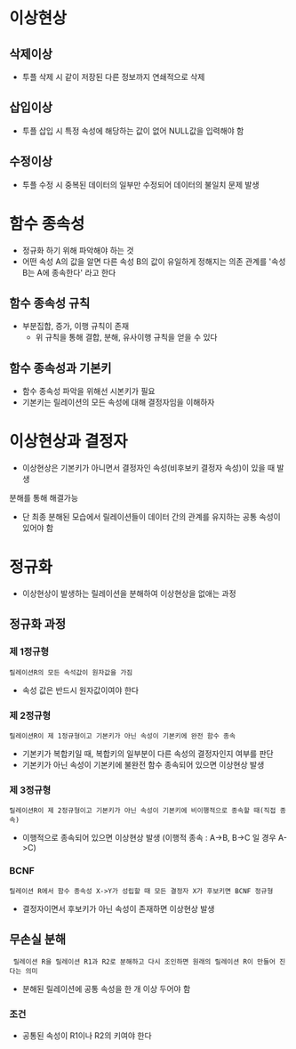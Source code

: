# 이상현상

## 삭제이상

- 투플 삭제 시 같이 저장된 다른 정보까지 연쇄적으로 삭제

## 삽입이상

- 투플 삽입 시 특정 속성에 해당하는 값이 없어 NULL값을 입력해야 함

## 수정이상

- 투플 수정 시 중복된 데이터의 일부만 수정되어 데이터의 불일치 문제 발생

# 함수 종속성

- 정규화 하기 위해 파악해야 하는 것
- 어떤 속성 A의 값을 알면 다른 속성 B의 값이 유일하게 정해지는 의존 관계를 '속성 B는 A에 종속한다' 라고 한다

## 함수 종속성 규칙

- 부분집합, 증가, 이행 규칙이 존재
  - 위 규칙을 통해 결합, 분해, 유사이행 규칙을 얻을 수 있다

## 함수 종속성과 기본키

- 함수 종속성 파악을 위해선 시본키가 필요
- 기본키는 릴레이션의 모든 속성에 대해 결정자임을 이해하자

# 이상현상과 결정자

- 이상현상은 기본키가 아니면서 결정자인 속성(비후보키 결정자 속성)이 있을 때 발생

분해를 통해 해결가능

- 단 최종 분해된 모습에서 릴레이션들이 데이터 간의 관계를 유지하는 공통 속성이 있어야 함

# 정규화

- 이상현상이 발생하는 릴레이션을 분해하여 이상현상을 없애는 과정

## 정규화 과정

### 제 1정규형

    릴레이션R의 모든 속석값이 원자값을 가짐

- 속성 값은 반드시 원자값이여야 한다

### 제 2정규형

    릴레이션R이 제 1정규형이고 기본키가 아닌 속성이 기본키에 완전 함수 종속

- 기본키가 복합키일 때, 복합키의 일부분이 다른 속성의 결정자인지 여부를 판단
- 기본키가 아닌 속성이 기본키에 불완전 함수 종속되어 있으면 이상현상 발생

### 제 3정규형

    릴레이션R이 제 2정규형이고 기본키가 아닌 속성이 기본키에 비이행적으로 종속할 때(직접 종속)

- 이행적으로 종속되어 있으면 이상현상 발생 (이행적 종속 : A->B, B->C 일 경우 A->C)

### BCNF

    릴레이션 R에서 함수 종속성 X->Y가 성립할 때 모든 결정자 X가 후보키면 BCNF 정규형

- 결정자이면서 후보키가 아닌 속성이 존재하면 이상현상 발생

## 무손실 분해

     릴레이션 R을 릴레이션 R1과 R2로 분해하고 다시 조인하면 원래의 릴레이션 R이 만들어 진다는 의미

- 분해된 릴레이션에 공통 속성을 한 개 이상 두어야 함

### 조건

- 공통된 속성이 R1이나 R2의 키여야 한다
